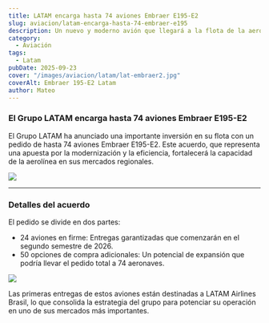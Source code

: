 ```yaml
---
title: LATAM encarga hasta 74 aviones Embraer E195-E2
slug: aviacion/latam-encarga-hasta-74-embraer-e195
description: Un nuevo y moderno avión que llegará a la flota de la aerolínea.
category:
  - Aviación
tags:
  - Latam
pubDate: 2025-09-23
cover: "/images/aviacion/latam/lat-embraer2.jpg"
coverAlt: Embraer 195-E2 Latam
author: Mateo
---
```


### El Grupo LATAM encarga hasta 74 aviones Embraer E195-E2

El Grupo LATAM ha anunciado una importante inversión en su flota con un pedido de hasta 74 aviones Embraer E195-E2. Este acuerdo, que representa una apuesta por la modernización y la eficiencia, fortalecerá la capacidad de la aerolínea en sus mercados regionales.

![](/images/aviacion/latam/lat-embraer.jpg)

***

### Detalles del acuerdo

El pedido se divide en dos partes:

* 24 aviones en firme: Entregas garantizadas que comenzarán en el segundo semestre de 2026.
* 50 opciones de compra adicionales: Un potencial de expansión que podría llevar el pedido total a 74 aeronaves.

![](/images/aviacion/latam/lat-embraer3.jpg)

Las primeras entregas de estos aviones están destinadas a LATAM Airlines Brasil, lo que consolida la estrategia del grupo para potenciar su operación en uno de sus mercados más importantes.
